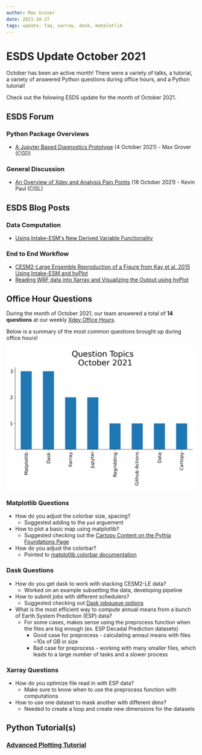 ```yaml
---
author: Max Grover
date: 2021-10-27
tags: update, faq, xarray, dask, matplotlib
---
```


# ESDS Update October 2021

October has been an active month! There were a variety of talks, a tutorial, a variety of answered Python questions during office hours, and a Python tutorial!

Check out the folowing ESDS update for the month of October 2021.

## ESDS Forum

### Python Package Overviews

- [A Jupyter Based Diagnostics Prototype](https://docs.google.com/presentation/d/1pWzVrPvNsYMjM4WqqXYophEOVz3XZjeJ5DHdqPY_3S8/edit?usp=sharing) (4 October 2021) - Max Grover (CGD)

### General Discussion

- [An Overview of Xdev and Analysis Pain Points](https://docs.google.com/forms/d/e/1FAIpQLScX4ugyocLz1WgIthzX_eN_CXkBR7QvlHTS0eMLxFtxsjxPyw/viewform?vc=0&c=0&w=1&flr=0) (18 October 2021) - Kevin Paul (CISL)

## ESDS Blog Posts

### Data Computation

- [Using Intake-ESM's New Derived Variable Functionality](https://ncar.github.io/esds/posts/2021/intake-esm-derived-variables/)

### End to End Workflow

- [CESM2-Large Ensemble Reproduction of a Figure from Kay et al. 2015 Using Intake-ESM and hvPlot](https://ncar.github.io/esds/posts/2021/kay-et-al-cesm2-le/)
- [Reading WRF data into Xarray and Visualizing the Output using hvPlot](https://ncar.github.io/esds/posts/2021/xarray-wrf-example/)

## Office Hour Questions

During the month of October 2021, our team answered a total of **14 questions** at our weekly [Xdev Office Hours](https://ncar.github.io/esds/calendar/#xdev-office-hours).

Below is a summary of the most common questions brought up during office hours!

![october-2021-office-hours](../images/october_2021_question_topics.png)

### Matplotlib Questions

- How do you adjust the colorbar size, spacing?
  - Suggested adding to the `pad` arguement
- How to plot a basic map using matplotlib?
  - Suggested checking out the [Cartopy Content on the Pythia Foundations Page](https://foundations.projectpythia.org/core/cartopy/cartopy.html)
- How do you adjust the colorbar?
  - Pointed to [matplotlib colorbar documentation](https://matplotlib.org/stable/api/_as_gen/matplotlib.pyplot.colorbar.html)

### Dask Questions

- How do you get dask to work with stacking CESM2-LE data?
  - Worked on an example subsetting the data, developing pipeline
- How to submit jobs with different schedulers?
  - Suggested checking out [Dask jobqueue options](http://jobqueue.dask.org/en/latest/)
- What is the most efficient way to compute annual means from a bunch of Earth System Prediction (ESP) data?
  - For some cases, makes sense using the preprocess function when the files are big enough (ex. ESP Decadal Prediction datasets)
    - Good case for preprocess - calculating annaul means with files ~10s of GB in size
    - Bad case for preprocess - working with many smaller files, which leads to a large number of tasks and a slower process

### Xarray Questions

- How do you optimize file read in with ESP data?
  - Make sure to know when to use the preprocess function with computations
- How to use one dataset to mask another with different dims?
  - Needed to create a loop and create new dimensions for the datasets

## Python Tutorial(s)

### [Advanced Plotting Tutorial](https://ncar.github.io/esds/posts/2021/advanced-plotting-tutorial/)
